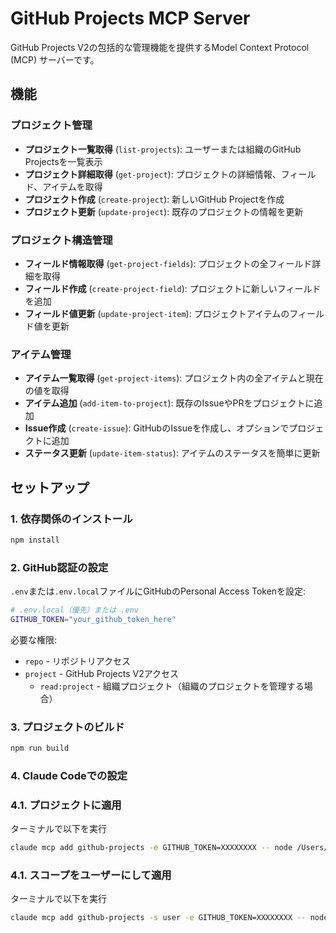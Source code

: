 # GitHub Projects MCP Server

GitHub Projects V2の包括的な管理機能を提供するModel Context Protocol (MCP) サーバーです。

## 機能

### プロジェクト管理
- **プロジェクト一覧取得** (`list-projects`): ユーザーまたは組織のGitHub Projectsを一覧表示
- **プロジェクト詳細取得** (`get-project`): プロジェクトの詳細情報、フィールド、アイテムを取得
- **プロジェクト作成** (`create-project`): 新しいGitHub Projectを作成
- **プロジェクト更新** (`update-project`): 既存のプロジェクトの情報を更新

### プロジェクト構造管理
- **フィールド情報取得** (`get-project-fields`): プロジェクトの全フィールド詳細を取得
- **フィールド作成** (`create-project-field`): プロジェクトに新しいフィールドを追加
- **フィールド値更新** (`update-project-item`): プロジェクトアイテムのフィールド値を更新

### アイテム管理
- **アイテム一覧取得** (`get-project-items`): プロジェクト内の全アイテムと現在の値を取得
- **アイテム追加** (`add-item-to-project`): 既存のIssueやPRをプロジェクトに追加
- **Issue作成** (`create-issue`): GitHubのIssueを作成し、オプションでプロジェクトに追加
- **ステータス更新** (`update-item-status`): アイテムのステータスを簡単に更新

## セットアップ

### 1. 依存関係のインストール

```bash
npm install
```

### 2. GitHub認証の設定

`.env`または`.env.local`ファイルにGitHubのPersonal Access Tokenを設定:

```bash
# .env.local（優先）または .env
GITHUB_TOKEN="your_github_token_here"
```

必要な権限:
- `repo` - リポジトリアクセス
- `project` - GitHub Projects V2アクセス
  - `read:project` - 組織プロジェクト（組織のプロジェクトを管理する場合）

### 3. プロジェクトのビルド

```bash
npm run build
```

### 4. Claude Codeでの設定

### 4.1. プロジェクトに適用
ターミナルで以下を実行

```bash
claude mcp add github-projects -e GITHUB_TOKEN=XXXXXXXX -- node /Users/xxxxx/works/github-projects-mcp/build/index.js
```

### 4.1. スコープをユーザーにして適用
ターミナルで以下を実行

```bash
claude mcp add github-projects -s user -e GITHUB_TOKEN=XXXXXXXX -- node /Users/xxxxx/works/github-projects-mcp/build/index.js
```
